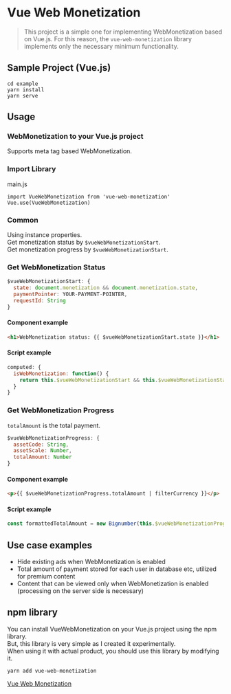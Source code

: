 # Vue Web Monetization
> This project is a simple one for implementing WebMonetization based on Vue.js.
For this reason, the `vue-web-monetization` library implements only the necessary minimum functionality.

## Sample Project (Vue.js)
```
cd example
yarn install
yarn serve
```

## Usage

### WebMonetization to your Vue.js project

Supports meta tag based WebMonetization.


### Import Library

main.js
```
import VueWebMonetization from 'vue-web-monetization'
Vue.use(VueWebMonetization)
```

### Common
Using instance properties.  
Get monetization status by `$vueWebMonetizationStart`.  
Get monetization progress by `$vueWebMonetizationStart`.

### Get WebMonetization Status

```js
$vueWebMonetizationStart: {
  state: document.monetization && document.monetization.state,
  paymentPointer: YOUR-PAYMENT-POINTER,
  requestId: String
}
```

#### Component example
```html
<h1>WebMonetization status: {{ $vueWebMonetizationStart.state }}</h1>
```

#### Script example
```js
computed: {
  isWebMonetization: function() {
    return this.$vueWebMonetizationStart && this.$vueWebMonetizationStart.state === 'started' ? true : false
  }
}
```

### Get WebMonetization Progress

`totalAmount` is the total payment.

```js
$vueWebMonetizationProgress: {
  assetCode: String,
  assetScale: Number,
  totalAmount: Number
}
```

#### Component example
```html
<p>{{ $vueWebMonetizationProgress.totalAmount | filterCurrency }}</p>
```

#### Script example
```js
const formattedTotalAmount = new Bignumber(this.$vueWebMonetizationProgress.totalAmount, 10).toFormat()
```

## Use case examples
- Hide existing ads when WebMonetization is enabled
- Total amount of payment stored for each user in database etc, utilized for premium content
- Content that can be viewed only when WebMonetization is enabled (processing on the server side is necessary)

## npm library
You can install VueWebMonetization on your Vue.js project using the npm library.  
But, this library is very simple as I created it experimentally.  
When using it with actual product, you should use this library by modifying it.

```
yarn add vue-web-monetization
```

[Vue Web Monetization](https://www.npmjs.com/package/vue-web-monetization)
